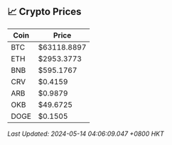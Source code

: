 ## 📈 Crypto Prices

| Coin | Price |
| ---- | ----- |
| BTC | $63118.8897 |
| ETH | $2953.3773 |
| BNB | $595.1767 |
| CRV | $0.4159 |
| ARB | $0.9879 |
| OKB | $49.6725 |
| DOGE | $0.1505 |

_Last Updated: 2024-05-14 04:06:09.047 +0800 HKT_